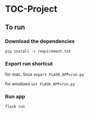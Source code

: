 # TOC-Project
## To run
### Download the dependencies
`pip install -r requirement.txt`

### Export run shortcut

for mac, linux
`export FLASK_APP=run.py`

for windows
`set FLASK_APP=run.py`

### Run app
`flask run`

